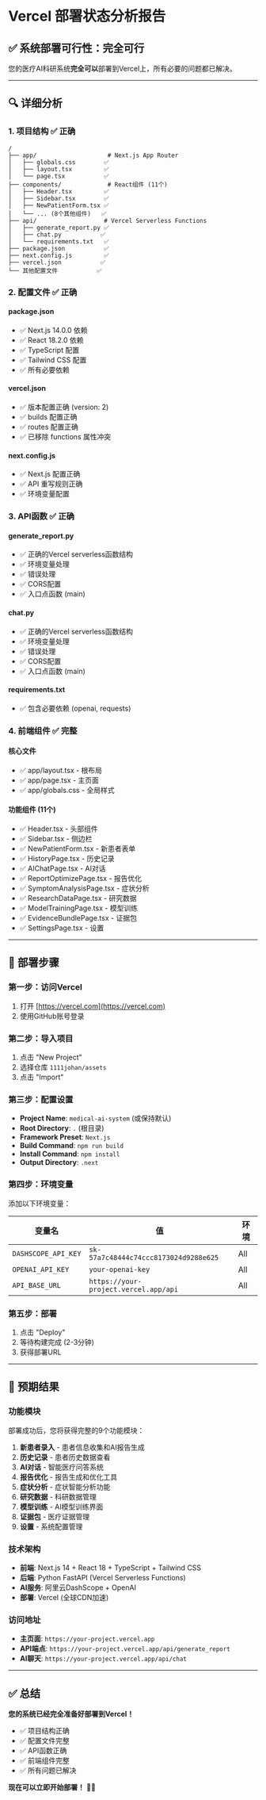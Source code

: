 # Vercel 部署状态分析报告

## ✅ 系统部署可行性：**完全可行**

您的医疗AI科研系统**完全可以**部署到Vercel上，所有必要的问题都已解决。

---

## 🔍 详细分析

### 1. 项目结构 ✅ **正确**
```
/
├── app/                    # Next.js App Router
│   ├── globals.css        ✅
│   ├── layout.tsx         ✅
│   └── page.tsx           ✅
├── components/             # React组件 (11个)
│   ├── Header.tsx         ✅
│   ├── Sidebar.tsx        ✅
│   ├── NewPatientForm.tsx ✅
│   └── ... (8个其他组件)   ✅
├── api/                   # Vercel Serverless Functions
│   ├── generate_report.py ✅
│   ├── chat.py           ✅
│   └── requirements.txt   ✅
├── package.json           ✅
├── next.config.js         ✅
├── vercel.json           ✅
└── 其他配置文件           ✅
```

### 2. 配置文件 ✅ **正确**

#### package.json
- ✅ Next.js 14.0.0 依赖
- ✅ React 18.2.0 依赖
- ✅ TypeScript 配置
- ✅ Tailwind CSS 配置
- ✅ 所有必要依赖

#### vercel.json
- ✅ 版本配置正确 (version: 2)
- ✅ builds 配置正确
- ✅ routes 配置正确
- ✅ 已移除 functions 属性冲突

#### next.config.js
- ✅ Next.js 配置正确
- ✅ API 重写规则正确
- ✅ 环境变量配置

### 3. API函数 ✅ **正确**

#### generate_report.py
- ✅ 正确的Vercel serverless函数结构
- ✅ 环境变量处理
- ✅ 错误处理
- ✅ CORS配置
- ✅ 入口点函数 (main)

#### chat.py
- ✅ 正确的Vercel serverless函数结构
- ✅ 环境变量处理
- ✅ 错误处理
- ✅ CORS配置
- ✅ 入口点函数 (main)

#### requirements.txt
- ✅ 包含必要依赖 (openai, requests)

### 4. 前端组件 ✅ **完整**

#### 核心文件
- ✅ app/layout.tsx - 根布局
- ✅ app/page.tsx - 主页面
- ✅ app/globals.css - 全局样式

#### 功能组件 (11个)
- ✅ Header.tsx - 头部组件
- ✅ Sidebar.tsx - 侧边栏
- ✅ NewPatientForm.tsx - 新患者表单
- ✅ HistoryPage.tsx - 历史记录
- ✅ AIChatPage.tsx - AI对话
- ✅ ReportOptimizePage.tsx - 报告优化
- ✅ SymptomAnalysisPage.tsx - 症状分析
- ✅ ResearchDataPage.tsx - 研究数据
- ✅ ModelTrainingPage.tsx - 模型训练
- ✅ EvidenceBundlePage.tsx - 证据包
- ✅ SettingsPage.tsx - 设置

---

## 🚀 部署步骤

### 第一步：访问Vercel
1. 打开 [https://vercel.com](https://vercel.com)
2. 使用GitHub账号登录

### 第二步：导入项目
1. 点击 "New Project"
2. 选择仓库 `1111johan/assets`
3. 点击 "Import"

### 第三步：配置设置
- **Project Name**: `medical-ai-system` (或保持默认)
- **Root Directory**: `.` (根目录)
- **Framework Preset**: `Next.js`
- **Build Command**: `npm run build`
- **Install Command**: `npm install`
- **Output Directory**: `.next`

### 第四步：环境变量
添加以下环境变量：

| 变量名 | 值 | 环境 |
|--------|-----|------|
| `DASHSCOPE_API_KEY` | `sk-57a7c48444c74ccc8173024d9288e625` | All |
| `OPENAI_API_KEY` | `your-openai-key` | All |
| `API_BASE_URL` | `https://your-project.vercel.app/api` | All |

### 第五步：部署
1. 点击 "Deploy"
2. 等待构建完成 (2-3分钟)
3. 获得部署URL

---

## 🎯 预期结果

### 功能模块
部署成功后，您将获得完整的9个功能模块：

1. **新患者录入** - 患者信息收集和AI报告生成
2. **历史记录** - 患者历史数据查看
3. **AI对话** - 智能医疗问答系统
4. **报告优化** - 报告生成和优化工具
5. **症状分析** - 症状智能分析功能
6. **研究数据** - 科研数据管理
7. **模型训练** - AI模型训练界面
8. **证据包** - 医疗证据管理
9. **设置** - 系统配置管理

### 技术架构
- **前端**: Next.js 14 + React 18 + TypeScript + Tailwind CSS
- **后端**: Python FastAPI (Vercel Serverless Functions)
- **AI服务**: 阿里云DashScope + OpenAI
- **部署**: Vercel (全球CDN加速)

### 访问地址
- **主页面**: `https://your-project.vercel.app`
- **API端点**: `https://your-project.vercel.app/api/generate_report`
- **AI聊天**: `https://your-project.vercel.app/api/chat`

---

## ✅ 总结

**您的系统已经完全准备好部署到Vercel！**

- ✅ 项目结构正确
- ✅ 配置文件完整
- ✅ API函数正确
- ✅ 前端组件完整
- ✅ 所有问题已解决

**现在可以立即开始部署！** 🚀✨
